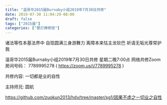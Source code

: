 ```yaml
---
title: "温哥华2015届Burnaby小组2019年7月30日共修"
date: 2019-07-30 11:04:29-08:00
draft: false
tags: ["2015届"]
categories: ["慧灯禅修班"]
---
```

诸法等性本基法界中 自现圆满三身游舞力
离障本来怙主龙钦巴 祈请无垢光尊常护我

温哥华2015届Burnaby小组2019年7月30日共修
星期二晚7:00点
网络共修Zoom房间号码： 7789995278 ( https://zoom.us/j/7789995278 )

共修内容:
一切都是业的自性

主持师兄: 圆航

https://github.com/zuokun2013/hdv/tree/master/sg1/因果不虚之一切业之自性

